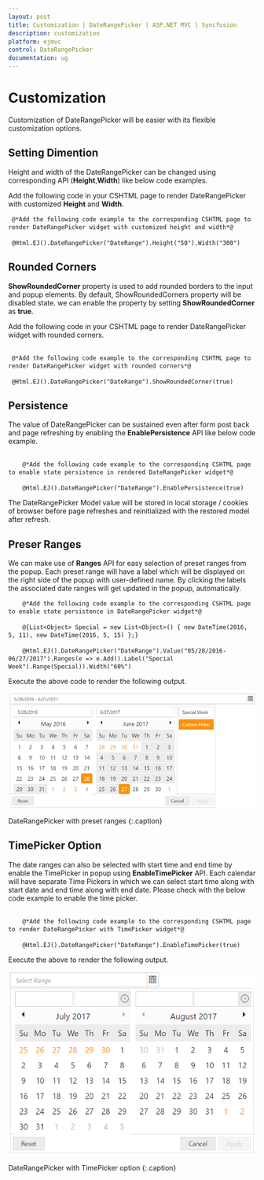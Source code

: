 ```yaml
---
layout: post
title: Customization | DateRangePicker | ASP.NET MVC | Syncfusion
description: customization
platform: ejmvc
control: DateRangePicker
documentation: ug
---
```


# Customization

Customization of DateRangePicker will be easier with its flexible customization options.

## Setting Dimention

Height and width of the DateRangePicker can be changed using corresponding API (**Height**,**Width**) like below code examples.


Add the following code in your CSHTML page to render DateRangePicker with customized **Height** and **Width**.

   ~~~ cshtml
    @*Add the following code example to the corresponding CSHTML page to render DateRangePicker widget with customized height and width*@
        
    @Html.EJ().DateRangePicker("DateRange").Height("50").Width("300")
   ~~~  

## Rounded Corners

**ShowRoundedCorner** property is used to add rounded borders to the input and popup elements. By default, ShowRoundedCorners property will be disabled state. we can enable the property by setting **ShowRoundedCorner** as **true**.

Add the following code in your CSHTML page to render DateRangePicker widget with rounded corners.

   ~~~ cshtml
   
	@*Add the following code example to the corresponding CSHTML page to render DateRangePicker widget with rounded corners*@

	@Html.EJ().DateRangePicker("DateRange").ShowRoundedCorner(true)

   ~~~
   
## Persistence

The value of DateRangePicker can be sustained even after form post back and page refreshing by enabling the **EnablePersistence** API like below code example.
~~~ cshtml
    
    @*Add the following code example to the corresponding CSHTML page to enable state persistence in rendered DateRangePicker widget*@

    @Html.EJ().DateRangePicker("DateRange").EnablePersistence(true)

~~~

The DateRangePicker Model value will be stored in local storage / cookies of browser before page refreshes and reinitialized with the restored model after refresh.


## Preser Ranges

We can make use of **Ranges** API for easy selection of preset ranges from the popup. Each preset range will have a label which will be displayed on the right side of the popup with user-defined name. By clicking the labels the associated date ranges will get updated in the popup, automatically.
   
~~~ cshtml
    @*Add the following code example to the corresponding CSHTML page to enable state persistence in DateRangePicker widget*@

    @{List<Object> Special = new List<Object>() { new DateTime(2016, 5, 11), new DateTime(2016, 5, 15) };}

    @Html.EJ().DateRangePicker("DateRange").Value("05/28/2016-06/27/2017").Ranges(e => e.Add().Label("Special Week").Range(Special)).Width("60%")
~~~

Execute the above code to render the following output.

![](customization_images/customization.png)
    
DateRangePicker with preset ranges
{:.caption}

## TimePicker Option

The date ranges can also be selected with start time and end time by enable the TimePicker in popup using **EnableTimePicker** API. Each calendar will have separate Time Pickers in which we can select start time along with start date and end time along with end date. Please check with the below code example to enable the time picker.

~~~ cshtml
   
    @*Add the following code example to the corresponding CSHTML page to render DateRangePicker with TimePicker widget*@

    @Html.EJ().DateRangePicker("DateRange").EnableTimePicker(true)

   ~~~

Execute the above to render the following output.

![](customization_images/customization1.png)
    
DateRangePicker with TimePicker option
{:.caption}
